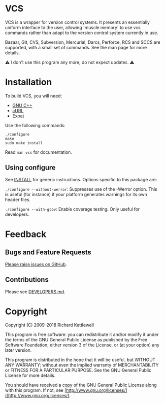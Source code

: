 # VCS

VCS is a wrapper for version control systems.  It presents an
essentially uniform interface to the user, allowing 'muscle memory' to
use vcs commands rather than adapt to the version control system
currently in use.

Bazaar, Git, CVS, Subversion, Mercurial, Darcs, Perforce, RCS and SCCS
are supported, with a small set of commands.  See the man page for
more details.

⚠ I don't use this program any more, do not expect updates. ⚠

# Installation

To build VCS, you will need:

* [GNU C++](http://gcc.gnu.org/)
* [cURL](http://curl.haxx.se/)
* [Expat](http://expat.sourceforge.net/)

Use the following commands:

    ./configure
    make
    sudo make install

Read `man vcs` for documentation.

## Using configure

See [INSTALL](INSTALL) for generic instructions.  Options specific to this
package are:

`./configure --without-werror`: Suppresses use of the -Werror option.
This is useful (for instance) if your platform generates warnings for
its own header files.

`./configure --with-gcov`: Enable coverage testing.  Only useful for
developers.

# Feedback

## Bugs and Feature Requests

[Please raise issues on GitHub](https://github.com/ewxrjk/greenend-vcs/issues).

## Contributions

Please see [DEVELOPERS.md](DEVELOPERS.md).

# Copyright

Copyright (C) 2009-2018 Richard Kettlewell

This program is free software: you can redistribute it and/or modify
it under the terms of the GNU General Public License as published by
the Free Software Foundation, either version 3 of the License, or
(at your option) any later version.

This program is distributed in the hope that it will be useful,
but WITHOUT ANY WARRANTY; without even the implied warranty of
MERCHANTABILITY or FITNESS FOR A PARTICULAR PURPOSE.  See the
GNU General Public License for more details.

You should have received a copy of the GNU General Public License
along with this program.  If not, see [http://www.gnu.org/licenses/]([http://www.gnu.org/licenses/).

